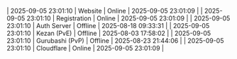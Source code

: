 | 2025-09-05 23:01:10 | Website | Online | 2025-09-05 23:01:09 |
| 2025-09-05 23:01:10 | Registration | Online | 2025-09-05 23:01:09 |
| 2025-09-05 23:01:10 | Auth Server | Offline | 2025-08-18 09:33:31 |
| 2025-09-05 23:01:10 | Kezan (PvE) | Offline | 2025-08-03 17:58:02 |
| 2025-09-05 23:01:10 | Gurubashi (PvP) | Offline | 2025-08-23 21:44:06 |
| 2025-09-05 23:01:10 | Cloudflare | Online | 2025-09-05 23:01:09 |

